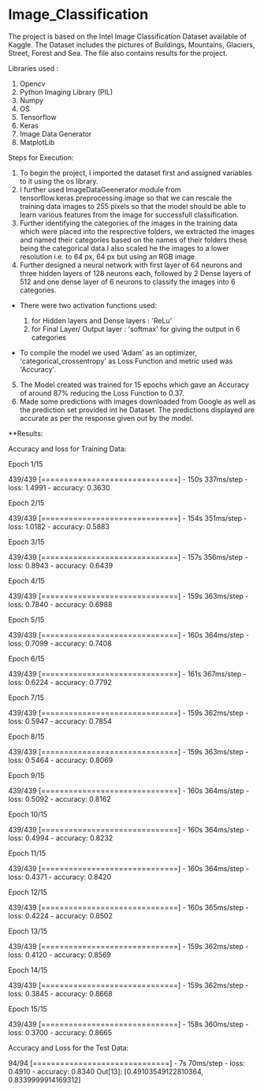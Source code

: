 # Image_Classification

The project is based on the Intel Image Classification Dataset available of Kaggle. The Dataset includes the pictures of Buildings, Mountains, Glaciers, Street, Forest and Sea.
The file also contains results for the project.

Libraries used :
1. Opencv
2. Python Imaging Library (PIL)
3. Numpy
4. OS
5. Tensorflow
6. Keras
7. Image Data Generator
8. MatplotLib

Steps for Execution:
1. To begin the project, I imported the dataset first and assigned variables to it using the os library. 
2. I further used ImageDataGeenerator module from tensorflow.keras.preprocessing.image so that we can rescale the training data images to 255 pixels so that the model should be      able to learn various features from the image for successfull classification.
3. Further identifying the categories of the images in the training data which were placed into the resprective folders, we extracted the images and named their categories based      on the names of their folders these being the categorical data.I also scaled he the images to a lower resolution i.e. to 64 px, 64 px but using an RGB image.
4. Further designed a neural network with first layer of 64 neurons and three hidden layers of 128 neurons each, followed by 2 Dense layers of 512 and one dense layer of 6 neurons    to classify the images into 6 categories.


* There were two activation functions used:
    1. for Hidden layers and Dense layers : 'ReLu'
    2. for Final Layer/ Output layer : 'softmax' for giving the output in 6 categories

* To compile the model we used 'Adam' as an optimizer, 'categorical_crossentropy' as Loss Function and metric used was 'Accuracy'.

5. The Model created was trained for 15 epochs which gave an Accuracy of around 87% reducing the Loss Function to 0.37.
6. Made some predictions with images downloaded from Google as well as the prediction set provided int he Dataset. The predictions displayed are accurate as per the response given out by the model.

**Results:

Accuracy and loss for Training Data:

Epoch 1/15

439/439 [==============================] - 150s 337ms/step - loss: 1.4991 - accuracy: 0.3630

Epoch 2/15

439/439 [==============================] - 154s 351ms/step - loss: 1.0182 - accuracy: 0.5883

Epoch 3/15

439/439 [==============================] - 157s 356ms/step - loss: 0.8943 - accuracy: 0.6439

Epoch 4/15

439/439 [==============================] - 159s 363ms/step - loss: 0.7840 - accuracy: 0.6988

Epoch 5/15

439/439 [==============================] - 160s 364ms/step - loss: 0.7099 - accuracy: 0.7408

Epoch 6/15

439/439 [==============================] - 161s 367ms/step - loss: 0.6224 - accuracy: 0.7792

Epoch 7/15

439/439 [==============================] - 159s 362ms/step - loss: 0.5947 - accuracy: 0.7854

Epoch 8/15

439/439 [==============================] - 159s 363ms/step - loss: 0.5464 - accuracy: 0.8069

Epoch 9/15

439/439 [==============================] - 160s 364ms/step - loss: 0.5092 - accuracy: 0.8162

Epoch 10/15

439/439 [==============================] - 160s 364ms/step - loss: 0.4994 - accuracy: 0.8232

Epoch 11/15

439/439 [==============================] - 160s 364ms/step - loss: 0.4371 - accuracy: 0.8420

Epoch 12/15

439/439 [==============================] - 160s 365ms/step - loss: 0.4224 - accuracy: 0.8502

Epoch 13/15

439/439 [==============================] - 159s 362ms/step - loss: 0.4120 - accuracy: 0.8569

Epoch 14/15

439/439 [==============================] - 159s 362ms/step - loss: 0.3845 - accuracy: 0.8668

Epoch 15/15

439/439 [==============================] - 158s 360ms/step - loss: 0.3700 - accuracy: 0.8665


Accuracy and Loss for the Test Data:

94/94 [==============================] - 7s 70ms/step - loss: 0.4910 - accuracy: 0.8340
Out[13]:
[0.49103549122810364, 0.8339999914169312]






